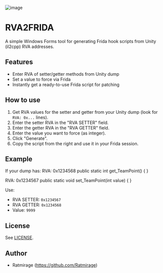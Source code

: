![image](https://github.com/user-attachments/assets/64d7ee5a-8ca3-4d05-85db-eb9c14cb3c81)
# RVA2FRIDA

A simple Windows Forms tool for generating Frida hook scripts from Unity (il2cpp) RVA addresses.

## Features

- Enter RVA of setter/getter methods from Unity dump
- Set a value to force via Frida
- Instantly get a ready-to-use Frida script for patching

## How to use

1. Get RVA values for the setter and getter from your Unity dump (look for `RVA: 0x...` lines).
2. Enter the setter RVA in the "RVA SETTER" field.
3. Enter the getter RVA in the "RVA GETTER" field.
4. Enter the value you want to force (as integer).
5. Click "Generate".
6. Copy the script from the right and use it in your Frida session.

## Example

If your dump has:
RVA: 0x1234568
public static int get_TeamPoint() { }

RVA: 0x1234567
public static void set_TeamPoint(int value) { }

Use:
- RVA SETTER: `0x1234567`
- RVA GETTER: `0x1234568`
- Value: `9999`

## License

See [LICENSE](LICENSE).

## Author

- Ratmirage (https://github.com/Ratmirage)

